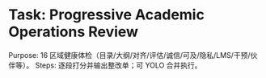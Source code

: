 # Task: Progressive Academic Operations Review

Purpose: 16 区域健康体检（目录/大纲/对齐/评估/诚信/可及/隐私/LMS/干预/伙伴等）。
Steps: 逐段打分并输出整改单；可 YOLO 合并执行。
